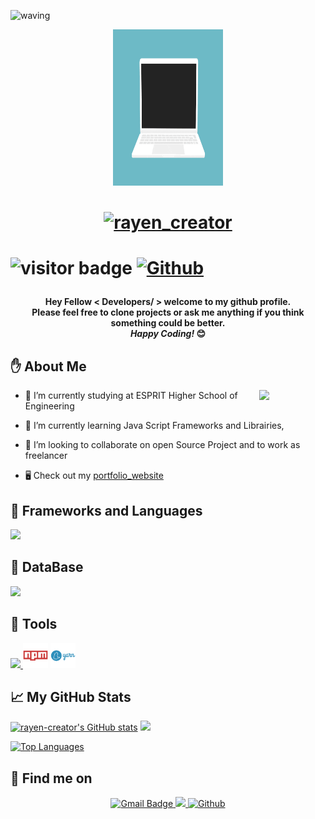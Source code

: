  ![waving](https://capsule-render.vercel.app/api?type=waving&height=90&color=gradient)
<p align="center">
 
  <img src="https://github.com/rayen-creator/rayen-creator/blob/main/code.gif" width="35%" height="250px">
</p>
<h1 align="center">
<a href="https://github.com/rayen_creator">
    <img src="https://readme-typing-svg.herokuapp.com/?font=Caveat&size=36&color=157DEC&center=true&vCenter=true&lines=Hey+there%2C+I%27m+Rayen;Developer" alt="rayen_creator" /></a>
<h1/> 

![visitor badge](https://visitor-badge.glitch.me/badge?page_id=rayen-creator.visitor-badge)
[![Github](https://img.shields.io/github/followers/rayen-creator?label=Follow&style=social)](https://github.com/rayen-creator)

<h4 align="center">
Hey Fellow < Developers/ > welcome to my github profile. <br>
Please feel free to clone projects or ask me anything if you think something could be better. <br>
<i>Happy Coding!</i> 😊
</h4> 

## :hand: About Me 

<!-- <img width="55%" align="right" alt="Github" src="https://raw.githubusercontent.com/onimur/.github/master/.resources/git-header.svg" /> -->
<img width="21%" align="right" src="https://github.com/mayankchaudhary26/Cool-Readme-ideas/blob/master/data/night%20code.gif" />

- 🔭 I’m currently studying at ESPRIT Higher School of Engineering
  
- 🌱 I’m currently learning Java Script Frameworks and Librairies, 
  
- 👯 I’m looking to collaborate on open Source Project and to work as freelancer


 - 🖥 Check out my  <a href="https://rayen-creator.github.io/my-portfolio/" target="_blank"> portfolio_website </a>
  

## 🚀 Frameworks and Languages

<a href="https://skillicons.dev">
    <img src="https://skillicons.dev/icons?i=html,css,sass,tailwindcss,bootstrap,angular,react,express,nodejs,nestjs,dotnet,spring," />
  </a>
</p>


## :closed_book: DataBase
<p>
<a href="https://skillicons.dev">
    <img src="https://skillicons.dev/icons?i=mysql,sqlite,mongodb" />
  </a>
<p>

## :wrench: Tools

<p>

 <a href="https://skillicons.dev">
    <img src="https://skillicons.dev/icons?i=androidstudio,vscode,visualstudio,eclipse,xd,gitlab,github,git,maven,graphql,postman,linux,vite" />
  </a>
  <img src="https://github.com/devicons/devicon/blob/master/icons/npm/npm-original-wordmark.svg" alt="npm" width="40" height="40"/>
  <img src="https://github.com/devicons/devicon/blob/master/icons/yarn/yarn-original-wordmark.svg" alt="yarn" width="40" height="40"/>
<p>

## :chart_with_upwards_trend: My GitHub Stats
   
 <a href="https://github.com/rayen-creator"><img src="https://github-readme-stats.vercel.app/api?username=rayen-creator&show_icons=true&hide=&count_private=true&title_color=0891b2&text_color=ffffff&icon_color=0891b2&bg_color=1c1917&hide_border=true&show_icons=true" alt="rayen-creator's GitHub stats" /></a> <a href="http://www.github.com/rayen-creator"><img src="https://github-readme-streak-stats.herokuapp.com/?user=rayen-creator&stroke=ffffff&background=1c1917&ring=0891b2&fire=0891b2&currStreakNum=ffffff&currStreakLabel=0891b2&sideNums=ffffff&sideLabels=ffffff&dates=ffffff&hide_border=true" /></a>
 
   <a href="https://github.com/rayen-creator" align="left">
      <img src="https://github-readme-stats.vercel.app/api/top-langs/?username=rayen-creator&langs_count=10&title_color=0891b2&text_color=ffffff&icon_color=0891b2&bg_color=1c1917&hide_border=true&locale=en&custom_title=Top%20%Languages" alt="Top Languages" />
   </a>

## :mag_right: Find me on

<div align="center">
<a href="mailto:rayenoueslati60@gmail.com">
   <img src="https://img.shields.io/badge/Gmail-D14836?style=for-the-badge&logo=gmail&logoColor=white" alt="Gmail Badge"/>
</a>
<a href="https://www.linkedin.com/in/rayen-oueslati-72a55b1b0/">
   <img src="https://img.shields.io/badge/LinkedIn-0077B5?style=for-the-badge&logo=linkedin&logoColor=white"/>
</a>
 <a href="https://www.behance.net/rayenoueslati">
   <img alt="Github" src="https://img.shields.io/badge/Behance-0054F7?style=for-the-badge&logo=behance&logoColor=white" />
</a>
</div>


<!--
Full-Stack+Web+Developer
**rayen-creator/rayen-creator** is a ✨ _special_ ✨ repository because its `README.md` (this file) appears on your GitHub profile.

Here are some ideas to get you started:
<a href="https://reactjs.org/" target="_blank"> 
<img src="https://raw.githubusercontent.com/devicons/devicon/master/icons/react/react-original-wordmark.svg" alt="react" width="40" height="40"/> 
</a>
<a href="https://firebase.google.com/" target="_blank">
    <img src="https://www.vectorlogo.zone/logos/firebase/firebase-icon.svg" alt="firebase" width="40" height="40"/>
</a>
- 🔭 I’m currently working on ...
- 🌱 I’m currently learning ...
- 👯 I’m looking to collaborate on ...
- 🤔 I’m looking for help with ...
- 💬 Ask me about ...
- 📫 How to reach me: ...
- 😄 Pronouns: ...
- ⚡ Fun fact: ...
-->
